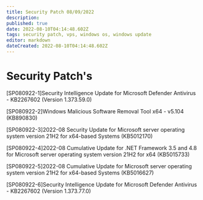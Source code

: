 ```yaml
---
title: Security Patch 08/09/2022
description: 
published: true
date: 2022-08-10T04:14:48.602Z
tags: security patch, vps, windows os, windows update
editor: markdown
dateCreated: 2022-08-10T04:14:48.602Z
---
```


# Security Patch's
[SP080922-1]Security Intelligence Update for Microsoft Defender Antivirus - KB2267602 (Version 1.373.59.0)

[SP080922-2]Windows Malicious Software Removal Tool x64 - v5.104 (KB890830)

[SP080922-3]2022-08 Security Update for Microsoft server operating system version 21H2 for x64-based Systems (KB5012170)

[SP080922-4]2022-08 Cumulative Update for .NET Framework 3.5 and 4.8 for Microsoft server operating system version 21H2 for x64 (KB5015733)

[SP080922-5]2022-08 Cumulative Update for Microsoft server operating system version 21H2 for x64-based Systems (KB5016627)

[SP080922-6]Security Intelligence Update for Microsoft Defender Antivirus - KB2267602 (Version 1.373.77.0)